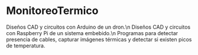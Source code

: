 # MonitoreoTermico
Diseños CAD y circuitos con Arduino de un dron.\n
Diseños CAD y circuitos con Raspberry Pi de un sistema embebido.\n
Programas para detectar presencia de cables, capturar imágenes térmicas y detectar si existen picos de temperatura.
